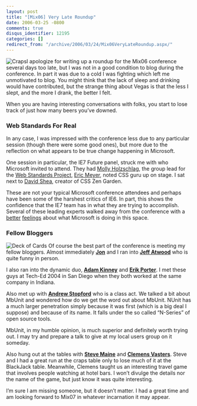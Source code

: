 ```yaml
---
layout: post
title: "[Mix06] Very Late Roundup"
date: 2006-03-25 -0800
comments: true
disqus_identifier: 12195
categories: []
redirect_from: "/archive/2006/03/24/Mix06VeryLateRoundup.aspx/"
---
```


![Craps](http://haacked.com/images/Craps.jpg)I apologize for writing up
a roundup for the Mix06 conference several days too late, but I was not
in a good condition to blog during the conference. In part it was due to
a cold I was fighting which left me unmotivated to blog. You might think
that the lack of sleep and drinking would have contributed, but the
strange thing about Vegas is that the less I slept, and the more I
drank, the better I felt.

When you are having interesting conversations with folks, you start to
lose track of just how many beers you’ve downed.

### Web Standards For Real

In any case, I was impressed with the conference less due to any
particular session (though there were some good ones), but more due to
the reflection on what appears to be true change happening in Microsoft.

One session in particular, the IE7 Future panel, struck me with who
Microsoft invited to attend. They had [Molly
Holzschlag](http://molly.com/ "Molly Holzschlag"), the group lead for
the [Web Standards
Project](http://webstandards.org/ "Web Standards Project"), [Eric
Meyer](http://www.meyerweb.com/ "Eric Meyer"), noted CSS guru up on
stage. I sat next to [David
Shea](http://www.mezzoblue.com/ "David Shea"), creator of CSS Zen
Garden.

These are not your typical Microsoft conference attendees and perhaps
have been some of the harshest critics of IE6. In part, this shows the
confidence that the IE7 team has in what they are trying to accomplish.
Several of these leading experts walked away from the conference with a
[better](http://www.mezzoblue.com/archives/2006/03/23/ie7_details/ "MezzoBlue")
[feelings](http://meyerweb.com/eric/thoughts/2006/03/23/ie7-improvements-and-bug-tracking/ "Eric Meyer's Thoughts on IE7")
about what Microsoft is doing in this space.

### Fellow Bloggers

![Deck of Cards](http://haacked.com/images/black_jack.jpg) Of course the
best part of the conference is meeting my fellow bloggers. Almost
immediately [**Jon**](weblogs.asp.net/jgalloway/ "Jon Galloway") and I
ran into [**Jeff
Atwood**](http://codinghorror.com/blog/ "Jeff Atwood's Blog") who is
quite funny in person.

I also ran into the dynamic duo, [**Adam
Kinney**](http://www.adamkinney.com/ "Adam Kinney") and [**Erik
Porter**](http://weblogs.asp.net/eporter "Erik Porter"). I met these
guys at Tech-Ed 2004 in San Diego when they both worked at the same
company in Indiana.

Also met up with [**Andrew
Stopford**](http://weblogs.asp.net/astopford/ "Andrew Stopford") who is
a class act. We talked a bit about MbUnit and wondered how do we get the
word out about MbUnit. NUnit has a much larger penetration simply
because it was first (which is a big deal I suppose) and because of its
name. It falls under the so called “N-Series” of open source tools.

MbUnit, in my humble opinion, is much superior and definitely worth
trying out. I may try and prepare a talk to give at my local users group
on it someday.

Also hung out at the tables with [**Steve
Maine**](http://hyperthink.net/blog/ "Blog.Save()") and [**Clemens
Vasters**](http://staff.newtelligence.net/clemensv/ "Clemens Vasters").
Steve and I had a great run at the craps table only to lose much of it
at the BlackJack table. Meanwhile, Clemens taught us an interesting
travel game that involves people watching at hotel bars. I won’t divulge
the details nor the name of the game, but just know it was quite
interesting.

I’m sure I am missing someone, but it doesn’t matter. I had a great time
and am looking forward to Mix07 in whatever incarnation it may appear.

